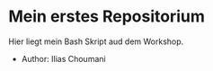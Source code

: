 # Mein erstes Repositorium

Hier liegt mein Bash Skript aud dem Workshop.
- Author: Ilias Choumani


